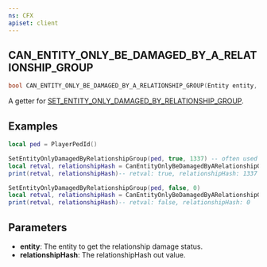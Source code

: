 ```yaml
---
ns: CFX
apiset: client
---
```

## CAN_ENTITY_ONLY_BE_DAMAGED_BY_A_RELATIONSHIP_GROUP

```c
bool CAN_ENTITY_ONLY_BE_DAMAGED_BY_A_RELATIONSHIP_GROUP(Entity entity, int* relationshipHash);
```

A getter for [SET_ENTITY_ONLY_DAMAGED_BY_RELATIONSHIP_GROUP](#_0x7022BD828FA0B082).

## Examples

```lua
local ped = PlayerPedId()

SetEntityOnlyDamagedByRelationshipGroup(ped, true, 1337) -- often used as 'stealthy' invincible  
local retval, relationshipHash = CanEntityOnlyBeDamagedByARelationshipGroup(ped)
print(retval, relationshipHash)-- retval: true, relationshipHash: 1337

SetEntityOnlyDamagedByRelationshipGroup(ped, false, 0)
local retval, relationshipHash = CanEntityOnlyBeDamagedByARelationshipGroup(ped)
print(retval, relationshipHash)-- retval: false, relationshipHash: 0
```

## Parameters
* **entity**: The entity to get the relationship damage status.
* **relationshipHash**: The relationshipHash out value.
